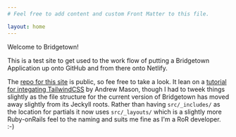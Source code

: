 ```yaml
---
# Feel free to add content and custom Front Matter to this file.

layout: home
---
```


Welcome to Bridgetown!

This is a test site to get used to the work flow of putting a Bridgetown Application up onto GitHub and from there onto Netlify.

The [repo for this site](https://github.com/CuriousPhysicist/bridgetown_tailwind_ach) is public, so fee free to take a look. It lean on a [tutorial for integating TailwindCSS](https://dev.to/andrewmcodes/build-and-deploy-a-static-site-with-ruby-bridgetown-tailwindcss-and-netlify-3934) by Andrew Mason, though I had to tweek things slightly as the file structure for the current version of Bridgetown has moved away slightly from its Jeckyll roots. Rather than having `src/_includes/` as the location for partials it now uses `src/_layouts/` which is a slightly more Ruby-onRails feel to the naming and suits me fine as I'm a RoR developer. :-)
